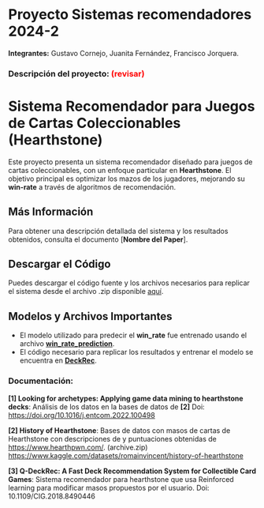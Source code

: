 # Proyecto Sistemas recomendadores 2024-2
**Integrantes:** Gustavo Cornejo, Juanita Fernández, Francisco Jorquera.

### Descripción del proyecto: <span style="color:red">(revisar)</span>

# Sistema Recomendador para Juegos de Cartas Coleccionables (Hearthstone)

Este proyecto presenta un sistema recomendador diseñado para juegos de cartas coleccionables, con un enfoque particular en **Hearthstone**. El objetivo principal es optimizar los mazos de los jugadores, mejorando su **win-rate** a través de algoritmos de recomendación.

## Más Información

Para obtener una descripción detallada del sistema y los resultados obtenidos, consulta el documento [**Nombre del Paper**].

## Descargar el Código

Puedes descargar el código fuente y los archivos necesarios para replicar el sistema desde el archivo .zip disponible [aquí](./Proyecto_Final.zip).

## Modelos y Archivos Importantes

- El modelo utilizado para predecir el **win_rate** fue entrenado usando el archivo [**win_rate_prediction**](./Entrega%203/win_rate_prediction.ipynb).
- El código necesario para replicar los resultados y entrenar el modelo se encuentra en [**DeckRec**](./Entrega%203/DeckRec.ipynb).

### Documentación:
**[1] Looking for archetypes: Applying game data mining to hearthstone decks**: Análisis de los datos en la bases de datos de **[2]** 
Doi: https://doi.org/10.1016/j.entcom.2022.100498

**[2] History of Hearthstone**: Bases de datos con masos de cartas de Hearthstone con descripciones de y puntuaciones obtenidas de https://www.hearthpwn.com/. (archive.zip)
https://www.kaggle.com/datasets/romainvincent/history-of-hearthstone

**[3] Q-DeckRec: A Fast Deck Recommendation System
for Collectible Card Games**: Sistema recomendador para hearthstone que usa Reinforced learning para modificar masos propuestos por el usuario.
Doi: 10.1109/CIG.2018.8490446
